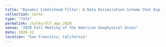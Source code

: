 ```yaml
---
title: "Dynamic Likelihood Filter: A Data Assimilation Scheme that Exploits Hyperbolicity in Wave Problems to Propagate Observations"
collection: talks
type: "Talk"
permalink: /talks/dlf_agu_2020
venue: "2020 Fall Meeting of the American Geophysical Union"
date: 2020-12
location: "San Francisco, California"
---
```



